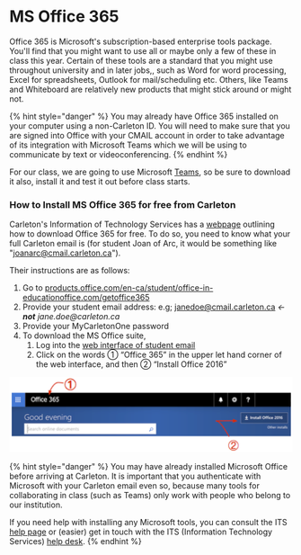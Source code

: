 # MS Office 365

Office 365 is Microsoft's subscription-based enterprise tools package. You'll find that you might want to use all or maybe only a few of these in class this year. Certain of these tools are a standard that you might use throughout university and in later jobs,, such as Word for word processing, Excel for spreadsheets, Outlook for mail/scheduling etc. Others, like Teams and Whiteboard are relatively new products that might stick around or might not.&#x20;

{% hint style="danger" %}
You may already have Office 365 installed on your computer using a non-Carleton ID. You will need to make sure that you are signed into Office with your CMAIL account in order to take advantage of its integration with Microsoft Teams which we will be using to communicate by text or videoconferencing.&#x20;
{% endhint %}

For our class, we are going to use Microsoft [Teams](teams/), so be sure to download it also, install it and test it out before class starts.&#x20;

### How to Install MS Office 365 for free from Carleton

Carleton's Information of Technology Services has a [webpage](https://carleton.ca/its/ms-offer-students/) outlining how to download Office 365 for free. To do so, you need to know what your full Carleton email is (for student Joan of Arc, it would be something like "joanarc@cmail.carleton.ca").&#x20;

Their instructions are as follows:

1. Go to [products.office.com/en-ca/student/office-in-educationoffice.com/getoffice365](https://products.office.com/en-ca/student/office-in-education)
2. Provide your student email address: e.g; janedoe@cmail.carleton.ca _← **not** jane.doe@carleton.ca_
3. Provide your MyCarletonOne password
4. To download the MS Office suite,
   1. Log into the [web interface of student email](https://carleton.ca/its/all-services/email/carleton-student-email/)
   2. Click on the words ① “Office 365” in the upper let hand corner of the web interface, and then ② “Install Office 2016”

![](../.gitbook/assets/MSOfficeDownload.png)

{% hint style="danger" %}
You may have already installed Microsoft Office before arriving at Carleton. It is important that you authenticate with Microsoft with your Carleton email even so, because many tools for collaborating in class (such as Teams) only work with people who belong to our institution.&#x20;

If you need help with installing any Microsoft tools, you can consult the ITS [help page](https://support.office.com/en-us/article/troubleshoot-installing-office-35ff2def-e0b2-4dac-9784-4cf212c1f6c2?ui=en-US\&rs=en-US\&ad=US) or (easier) get in touch with the ITS (Information Technology Services) [help desk](https://carleton.ca/its/contact/).&#x20;
{% endhint %}



